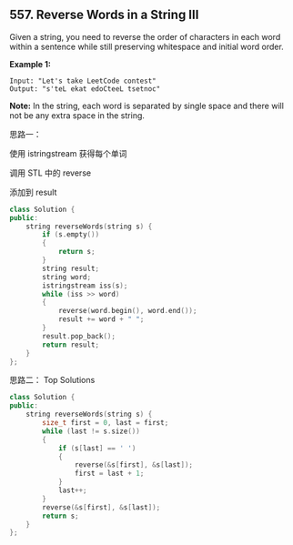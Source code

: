 ## 557. Reverse Words in a String III

Given a string, you need to reverse the order of characters in each word within a sentence while still preserving whitespace and initial word order.

**Example 1:**

```
Input: "Let's take LeetCode contest"
Output: "s'teL ekat edoCteeL tsetnoc"
```

**Note:** In the string, each word is separated by single space and there will not be any extra space in the string.

思路一：

使用 istringstream 获得每个单词

调用 STL 中的 reverse

添加到 result

```c++
class Solution {
public:
	string reverseWords(string s) {
		if (s.empty())
		{
			return s;
		}
		string result;
		string word;
		istringstream iss(s);
		while (iss >> word)
		{
			reverse(word.begin(), word.end());
			result += word + " ";
		}
		result.pop_back();
		return result;
	}
};
```

思路二： Top Solutions

```c++
class Solution {
public:
	string reverseWords(string s) {
		size_t first = 0, last = first;
		while (last != s.size())
		{
			if (s[last] == ' ')
			{
				reverse(&s[first], &s[last]);
				first = last + 1;
			}
			last++;
		}
		reverse(&s[first], &s[last]);
		return s;
	}
};
```


